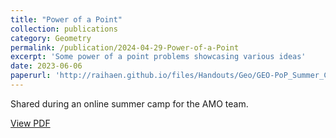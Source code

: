 ```yaml
---
title: "Power of a Point"
collection: publications
category: Geometry
permalink: /publication/2024-04-29-Power-of-a-Point
excerpt: 'Some power of a point problems showcasing various ideas'
date: 2023-06-06
paperurl: 'http://raihaen.github.io/files/Handouts/Geo/GEO-PoP_Summer_Camp-082023.pdf'
---
```


Shared during an online summer camp for the AMO team.

[View PDF](http://raihaen.github.io/files/Handouts/Geo/GEO-PoP_Summer_Camp-082023.pdf)
